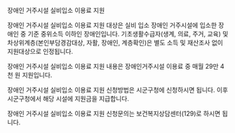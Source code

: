 장애인 거주시설 실비입소 이용료 지원


장애인 거주시설 실비입소 이용료 지원 대상은 실비 입소 장애인 거주시설에 입소한 장애인 중 기준 중위소득 이하인 장애인입니다. 기초생활수급자(생계, 의료, 주거, 교육) 및 차상위계층(본인부담경감대상, 자활, 장애인, 계층확인)은 별도 소득 및 재산조사 없이 지원대상으로 인정됩니다.


장애인 거주시설 실비입소 이용료 지원 내용은 장애인거주시설 이용료 중 매월 29만 4천 원 지원입니다.


장애인 거주시설 실비입소 이용료 지원 신청방법은 시군구청에 신청하시면 됩니다. 이후 시군구청에서 해당 시설에 지원금을 지급합니다.


장애인 거주시설 실비입소 이용료 지원 신청문의는 보건복지상담센터(129)로 하시면 됩니다.